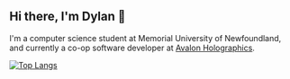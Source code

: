 ## Hi there, I'm Dylan 👋
I'm a computer science student at Memorial University of Newfoundland, and currently a co-op software developer at [Avalon Holographics](https://avalonholographics.com/). 

[![Top Langs](https://github-readme-stats.vercel.app/api/top-langs/?username=DylanWinter&layout=compact&langs_count=8&theme=transparent&card_width=500&size_weight=0.5&count_weight=0.5&card_height=300&hide=jupyter%20notebook,html,css,gdshader)](https://github.com/anuraghazra/github-readme-stats)
